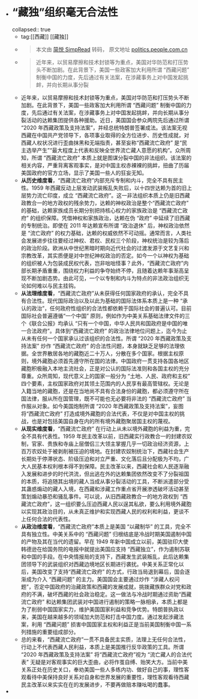 - # “藏独”组织毫无合法性
  collapsed:: true
	- tag:[[西藏]] [[藏独]]
	- > 本文由 [简悦 SimpRead](http://ksria.com/simpread/) 转码， 原文地址 [politics.people.com.cn](http://politics.people.com.cn/n1/2021/0107/c1001-31991506.html)
	- > 近年来，以贸易摩擦和技术封锁等为重点，美国对华防范和打压势头不断加剧。在此背景下，美国一些政客加大利用所谓 “西藏问题” 制衡中国的力度，先后通过有关法案，在涉藏事务上对中国发起挑衅，并向长期从事分裂
	- 近年来，以贸易摩擦和技术封锁等为重点，美国对华防范和打压势头不断加剧。在此背景下，美国一些政客加大利用所谓 “西藏问题” 制衡中国的力度，先后通过有关法案，在涉藏事务上对中国发起挑衅，并向长期从事分裂活动的达赖集团提供各种援助。近日，美国国会参众两院先后通过所谓 “2020 年西藏政策及支持法案”，并经总统特朗普签署成法。该法案无视西藏在中国共产党领导下，各项事业取得的全方位进步、历史性成就，对西藏人权状况进行歪曲抹黑和无端指责，甚至妄称“西藏流亡政府” 是“民主选举产生”“最大程度上代表和反映全世界流亡藏人意愿的机构”。众所周知，所谓 “西藏流亡政府” 本质上就是图谋分裂中国的非法组织。该法案的相关内容，严重背离客观事实，是对中国主权赤裸裸的挑衅，扭曲了历届美国政府的官方立场，显示了美国一些人的狂妄无知。
	- **从历史维度看**，“西藏流亡政府”内部充斥专制和内斗，完全不具有民主性。1959 年西藏反动上层发动武装叛乱失败后，以十四世达赖为首的旧上层势力流亡印度，成立 “西藏流亡政府”。这一非法组织本质上仍是旧西藏政教合一的地方政权的残余势力，达赖的神权政治是整个“西藏流亡政府” 的基础，达赖家族成员长期分别把持核心权力的家族政治是 “西藏流亡政府” 的组织保障。凭借神权和家族政治，达赖在伪 “政府” 中延续了旧西藏的专制统治。即使在 2011 年达赖宣布所谓 “政治退休” 后，神权政治依然是 “流亡政府” 的权力基础，达赖的权威依然不可动摇。通常而言，人类社会发展进步往往要经过神权、君权、民权三个阶段，神权统治是较为落后的政治阶段。欧洲从中世纪黑暗时期向近代社会的过渡发源于文艺复兴和宗教改革，其实质便是对中世纪神权政治的否定。如今一个以神权为基础的组织被人为包装成民权代表，岂非咄咄怪事？此外，“西藏流亡政府”内部长期矛盾重重，围绕权力利益的争夺始终不停，且随着达赖年事渐高呈现不断加剧态势。由此可见，一个以专制和内斗为特点的非法政治组织无论如何难以与民主挂钩。
	- **从法理维度看**，“西藏流亡政府”从未获得任何国家政府的承认，完全不具有合法性。现代国际政治以及以此为基础的国际法体系本质上是一种 “承认的政治”，任何政府性组织的合法性都依赖于国际社会的普遍认可。目前国际社会普遍遵循“一个中国” 原则，例如作为中美关系基础法律文件的三个《联合公报》均承认 “只有一个中国，中华人民共和国政府是中国的唯一合法政府”。具体到“西藏流亡政府” 的政治法律地位问题上，迄今为止从未有任何一个国家承认过该组织的合法性。所谓 “2020 年西藏政策及支持法案” 炒作 “西藏流亡政府” 的合法性问题，本身就缺乏足够的法理依据。全世界散居各地的藏胞近二十万人，分散在多个国家。根据主权原则，境外藏胞必须首先遵守所在国的法律。中国政府一贯支持各国各地区藏胞积极融入本地主流社会，正是对公认的国际法准则和各国主权的充分尊重。众所周知，现代意义上的国家一般分为 “土地、人民、政府和主权” 四个要素，主权国家政府对其领土范围内的人民享有最高管辖权。无论是入籍当地的藏胞，还是在当地尚不具有合法身份的藏胞，都必须遵守所在国法律，服从所在国管理，既不可能也无必要将非法的 “西藏流亡政府” 当作服从对象。如今美国炮制所谓 “2020 年西藏政策及支持法案”，妄图将“西藏流亡政府” 打造成境外藏胞的合法代表，不仅是对中国主权的挑战，也是对包括美国自身在内的所有境外藏胞聚居国主权的蔑视。
	- **从现实维度看**，“西藏流亡政府” 在行动上从未以境外藏胞的利益为重，完全不具有代表性。1959 年民主改革以前，旧西藏实行政教合一的封建农奴制，官家、贵族和寺庙上层僧侣三大领主掌握几乎一切政治经济资源，上百万农奴处于被剥削被压迫的境地。在封建农奴制统治下，西藏社会生产长期处于停滞状态、阶级压迫和对立严重、文化落后且分配极为不均，广大人民基本权利根本得不到保障。民主改革以来，西藏社会和人民逐渐融入发展和进步的时代洪流，但出逃在外的达赖集团依然改变不了分裂祖国的本质，将追随其出境的藏人当成从事分裂活动的工具，不断派遣部分受其蛊惑煽动的藏人入境，在西藏和涉藏工作重点省开展渗透破坏活动甚至策划煽动暴恐和骚乱事件。可以说，从旧西藏政教合一的地方政权到 “西藏流亡政府”，这一组织要么压迫西藏人民以逞其私欲，要么利用境外藏胞以实现其政治目的，从未真正维护和实现西藏人民的权利和利益，更谈不上任何合法的代表性。
	- **从政治维度看**，“西藏流亡政府”本质上是美国 “以藏制华” 的工具，完全不具有独立性。中美关系中的 “西藏问题” 归根结底是冷战时期美国遏制中国的产物及其在当代的遗留。早在 1949 年新中国成立以前，美国驻印大使韩德逊在给国务院的电报中就提出美国应支持 “西藏独立”，作为遏制苏联和中国的手段。在中央情报局的支持下，西藏发生武装叛乱，此后达赖集团领导下的武装组织对西藏边境地区长期进行袭扰。中美关系正常化以后，美国改变了支持“西藏流亡政府” 的方式，行政当局退到幕后，国会逐渐成为介入 “西藏问题” 的主力。美国国会主要通过炒作 “涉藏人权问题”，否定中国政府的治藏政策和西藏的发展成就，挑拨藏族群众对党和政府的不满，破坏西藏的社会政治稳定。这一做法与冷战时期通过资助“西藏流亡政府” 和达赖集团武装对中国进行遏制的策略一脉相承，本质上都是为了削弱中国国家实力，维护美国国家利益和竞争优势。特朗普执政以来，美国在越来越多的领域加大防范和打击中国力度。通过发起涉藏法案，利用 “西藏问题” 损害中国国家主权和利益正是当前美国制衡中国一系列措施的重要组成部分。
	- 总的来看，“西藏流亡政府”一贯不具备民主实质，法理上无任何合法性，行动上不代表西藏人民利益，本质上是美国推行反华政策的工具。所谓 “2020 年西藏政策及支持法案” 将“西藏流亡政府”视为 “流亡藏人的合法代表” 无疑是对客观事实的巨大歪曲，必将作茧自缚、贻笑大方。当前中美关系正处在历史关口，奉劝美国一些人多练内功、做好自己的事，理性客观看待中美保持良好关系对自身和世界发展的重要性，理性客观看待西藏民主改革以来实实在在的发展进步，不要再做赔本赚吆喝的蠢事。
-